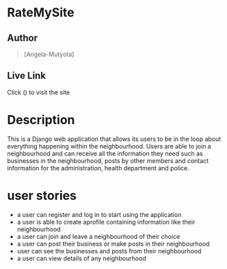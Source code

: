 # RateMySite

## Author  
  
>[Angela-Mutyota] 

##  Live Link 
 Click ()  to visit the site
  
# Description
This is a Django web application that allows its users to be in the loop about everything happening within the neighbourhood. Users are able to join a neighbourhood and can receive all the information they need such as businesses in the neighbourhood, posts by other members and contact information for the administration, health department and police.

# user stories

* a user can register and log in to start using the application
* a user is able to create aprofile containing information like their neighbourhood
* a user can join and leave a neighbourhood of their choice
* a user can post their business or make posts in their neighbourhood
* user can see the businesses and posts from their neighbourhood
* a user can view details of any neighbourhood
